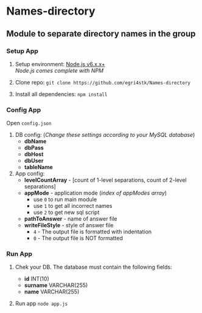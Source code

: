 # Names-directory
Module to separate directory names in the group
---
### Setup App

1. Setup environment: [Node.js v6.x.x+](https://nodejs.org)  
*Node.js comes complete with NPM*

2. Clone repo: `git clone https://github.com/egri4stk/Names-directory`

3. Install all dependencies: `npm install`
### Config App
Open `config.json`
1)  DB config:    (*Change these settings according to your MySQL database*)
    *  **dbName**  
    *  **dbPass**
    *  **dbHost**
    *  **dbUser**
    *  **tableName**
2) App config:
    *  **levelCountArray** - [count of 1-level separations, count of 2-level separations]
    *  **appMode** - application mode (*index of appModes array*) 
          *  use `0` to run main module
          *  use `1` to get all incorrect names 
          *  use `2` to get new sql script
    *  **pathToAnswer** - name of answer file      
    *  **writeFileStyle** - style of answer file
          *  `4` - The output file is formatted with indentation
          *  `0` - The output file is NOT formatted
### Run App

1) Chek your DB. The database must contain the following fields:
    *  **id**  INT(10)
    *  **surname**  VARCHAR(255)
    *  **name**  VARCHAR(255)
    
2) Run app `node app.js`
